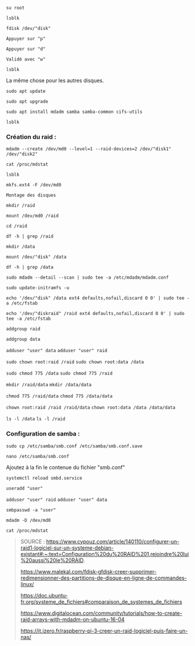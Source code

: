 `su root`

`lsblk`

`fdisk /dev/"disk"`

`Appuyer sur "p"`

`Appuyer sur "d"`

`Validé avec "w"`

`lsblk`

La même chose pour les autres disques.

`sudo apt update`

`sudo apt upgrade`

`sudo apt install mdadm samba samba-common cifs-utils`

`lsblk`

### Création du raid :

`mdadm --create /dev/md0 --level=1 --raid-devices=2 /dev/"disk1" /dev/"disk2"`

`cat /proc/mdstat`

`lsblk`

`mkfs.ext4 -F /dev/md0`

`Montage des disques`

`mkdir /raid`

`mount /dev/md0 /raid`

`cd /raid`

`df -h | grep /raid`

`mkdir /data`

`mount /dev/"disk" /data`

`df -h | grep /data`

`sudo mdadm --detail --scan | sudo tee -a /etc/mdadm/mdadm.conf`

`sudo update-initramfs -u`

`echo '/dev/"disk" /data ext4 defaults,nofail,discard 0 0' | sudo tee -a /etc/fstab`

`echo '/dev/"diskraid" /raid ext4 defaults,nofail,discard 0 0' | sudo tee -a /etc/fstab`

`addgroup raid`

`addgroup data`

`adduser "user" data`
`adduser "user" raid`

`sudo chown root:raid /raid`
`sudo chown root:data /data`

`sudo chmod 775 /data`
`sudo chmod 775 /raid`

`mkdir /raid/data`
`mkdir /data/data`

`chmod 775 /raid/data`
`chmod 775 /data/data`

`chown root:raid /raid /raid/data`
`chown root:data /data /data/data`

`ls -l /data`
`ls -l /raid`

### Configuration de samba : 

`sudo cp /etc/samba/smb.conf /etc/samba/smb.conf.save`

`nano /etc/samba/smb.conf`

Ajoutez à la fin le contenue du fichier "smb.conf"

`systemctl reload smbd.service`

`useradd "user"`

`adduser "user" raid`
`adduser "user" data`

`smbpasswd -a "user"`

`mdadm -D /dev/md0`

`cat /proc/mdstat`
> SOURCE :
>  https://www.cypouz.com/article/140110/configurer-un-raid1-logiciel-sur-un-systeme-debian-existant#:~:text=Configuration%20du%20RAID%201,rejoindre%20lui%20aussi%20le%20RAID.
> 
> https://www.malekal.com/fdisk-gfdisk-creer-supprimer-redimensionner-des-partitions-de-disque-en-ligne-de-commandes-linux/
> 
> https://doc.ubuntu-fr.org/systeme_de_fichiers#comparaison_de_systemes_de_fichiers
> 
> https://www.digitalocean.com/community/tutorials/how-to-create-raid-arrays-with-mdadm-on-ubuntu-16-04
> 
> https://it.izero.fr/raspberry-pi-3-creer-un-raid-logiciel-puis-faire-un-nas/
